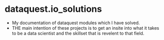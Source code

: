 # dataquest.io_solutions
* My documentation of dataquest modules which I have solved.
* THE main intention of these projects is to get an insite into what it takes to be a data scientist and the skillset that is revelent to that field.

